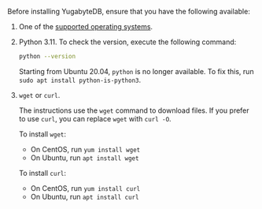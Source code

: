 <!--
+++
private = true
block_indexing = true
+++
-->

Before installing YugabyteDB, ensure that you have the following available:

1. One of the [supported operating systems](/preview/reference/configuration/operating-systems/).

1. Python 3.11. To check the version, execute the following command:

    ```sh
    python --version
    ```

    Starting from Ubuntu 20.04, `python` is no longer available. To fix this, run `sudo apt install python-is-python3`.

1. `wget` or `curl`.

    The instructions use the `wget` command to download files. If you prefer to use `curl`, you can replace `wget` with `curl -O`.

    To install `wget`:

    - On CentOS, run `yum install wget`
    - On Ubuntu, run `apt install wget`

    To install `curl`:

    - On CentOS, run `yum install curl`
    - On Ubuntu, run `apt install curl`
